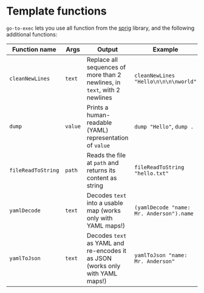 # Template functions

`go-to-exec` lets you use all function from the [sprig](https://github.com/Masterminds/sprig) library, and the following additional functions:

| Function name | Args | Output | Example |
|---|---|---|---|
| `cleanNewLines` | `text` | Replace all sequences of more than 2 newlines, in `text`, with 2 newlines | `cleanNewLines "Hello\n\n\n\nworld"` |
| `dump` | `value` | Prints a human-readable (YAML) representation of `value` | `dump "Hello"`, `dump .` |
| `fileReadToString` | `path` | Reads the file at `path` and returns its content as string | `fileReadToString "hello.txt"` |
| `yamlDecode` | `text` | Decodes `text` into a usable map (works only with YAML maps!) | `(yamlDecode "name: Mr. Anderson").name` |
| `yamlToJson` | `text` | Decodes `text` as YAML and re-encodes it as JSON (works only with YAML maps!) | `yamlToJson "name: Mr. Anderson"` |